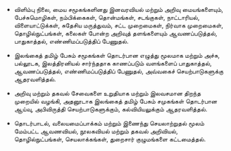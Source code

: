 - விளிம்பு நிலை, மைய சமூகங்களினது இனவரவியல் மற்றும் அறிவு மையங்களையும், பேச்சுமொழிகள், நம்பிக்கைகள், தொன்மங்கள், சடங்குகள், நாட்டாரியல், விளையாட்டுக்கள், சுதேசிய மருத்துவம், சட்ட முறைமைகள், நிர்வாக முறைமைகள், தொழில்நுட்பங்கள், கலைகள் போன்ற அறிவுத் தளங்களையும் ஆவணப்படுத்தல், பாதுகாத்தல், எண்ணிமப்படுத்திப் பேணுதல்.
     
- இலங்கைத் தமிழ் பேசும் சமூகங்கள் தொடர்பான எழுத்து மூலமாக மற்றும் அச்சு, பல்லூடக, இலத்திரனியல் சார்ந்ததாக காணப்படும் வளங்களைப் பாதுகாத்தல், ஆவணப்படுத்தல், எண்ணிமப்படுத்திப் பேணுதல், அவ்வகைச் செயற்பாடுகளுக்கு ஆதரவளித்தல்.
     
- அறிவு மற்றும் தகவல் சேவைகளை உறுதியாக மற்றும் இலவசமான திறந்த முறையில் வழங்கி, அதனூடாக இலங்கைத் தமிழ் பேசும் சமுகங்கள் தொடர்பான ஆய்வு, அபிவிருத்தி செயற்பாடுகளுக்கும், கல்வியியலுக்கும் ஆதரவளித்தல்.
     
- தொடர்பாடல், வலையமைப்பாக்கம் மற்றும் இணைந்து செயலாற்றுதல் மூலம் மேம்பட்ட ஆவணவியல், நூலகவியல் மற்றும் தகவல் அறிவியல், தொழில்நுட்பங்கள், செயலாக்கங்கள், துறைசார் குழுமங்களை கட்டமைத்தல்.
